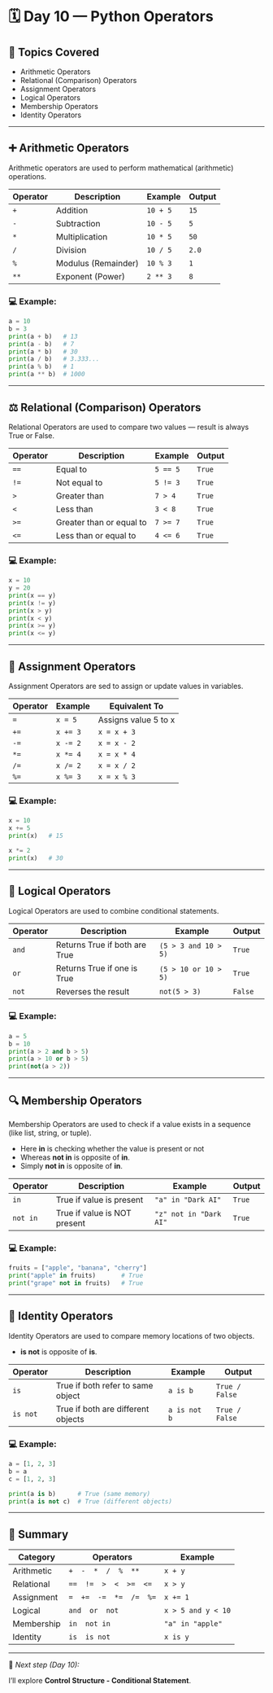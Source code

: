 # 🗓️ Day 10 — Python Operators

## 🎯 Topics Covered
- Arithmetic Operators  
- Relational (Comparison) Operators  
- Assignment Operators  
- Logical Operators  
- Membership Operators  
- Identity Operators  

---

## ➕ Arithmetic Operators

Arithmetic operators are used to perform mathematical (arithmetic) operations.

| Operator | Description | Example | Output |
|-----------|--------------|----------|---------|
| `+` | Addition | `10 + 5` | `15` |
| `-` | Subtraction | `10 - 5` | `5` |
| `*` | Multiplication | `10 * 5` | `50` |
| `/` | Division | `10 / 5` | `2.0` |
| `%` | Modulus (Remainder) | `10 % 3` | `1` |
| `**` | Exponent (Power) | `2 ** 3` | `8` |

### 💻 Example:
```python
a = 10
b = 3
print(a + b)   # 13
print(a - b)   # 7
print(a * b)   # 30
print(a / b)   # 3.333...
print(a % b)   # 1
print(a ** b)  # 1000
```

---

## ⚖️ Relational (Comparison) Operators

Relational Operators are used to compare two values — result is always True or False.

| Operator | Description              | Example  | Output |
| -------- | ------------------------ | -------- | ------ |
| `==`     | Equal to                 | `5 == 5` | `True` |
| `!=`     | Not equal to             | `5 != 3` | `True` |
| `>`      | Greater than             | `7 > 4`  | `True` |
| `<`      | Less than                | `3 < 8`  | `True` |
| `>=`     | Greater than or equal to | `7 >= 7` | `True` |
| `<=`     | Less than or equal to    | `4 <= 6` | `True` |

### 💻 Example:
```python
x = 10
y = 20
print(x == y)
print(x != y)
print(x > y)
print(x < y)
print(x >= y)
print(x <= y)
```

---

## 🧾 Assignment Operators

Assignment Operators are sed to assign or update values in variables.

| Operator | Example  | Equivalent To        |
| -------- | -------- | -------------------- |
| `=`      | `x = 5`  | Assigns value 5 to x |
| `+=`     | `x += 3` | `x = x + 3`          |
| `-=`     | `x -= 2` | `x = x - 2`          |
| `*=`     | `x *= 4` | `x = x * 4`          |
| `/=`     | `x /= 2` | `x = x / 2`          |
| `%=`     | `x %= 3` | `x = x % 3`          |

### 💻 Example:
```python
x = 10
x += 5
print(x)   # 15

x *= 2
print(x)   # 30
```

---

## 🧠 Logical Operators

Logical Operators are used to combine conditional statements.

| Operator | Description                   | Example              | Output  |
| -------- | ----------------------------- | -------------------- | ------- |
| `and`    | Returns True if both are True | `(5 > 3 and 10 > 5)` | `True`  |
| `or`     | Returns True if one is True   | `(5 > 10 or 10 > 5)` | `True`  |
| `not`    | Reverses the result           | `not(5 > 3)`         | `False` |

### 💻 Example:
```python
a = 5
b = 10
print(a > 2 and b > 5)
print(a > 10 or b > 5)
print(not(a > 2))
```

---

## 🔍 Membership Operators

Membership Operators are used to check if a value exists in a sequence (like list, string, or tuple).
- Here **in** is checking whether the value is present or not
- Whereas **not in** is opposite of **in**.
- Simply **not in** is opposite of **in**.

| Operator | Description                  | Example                | Output |
| -------- | ---------------------------- | ---------------------- | ------ |
| `in`     | True if value is present     | `"a" in "Dark AI"`     | `True` |
| `not in` | True if value is NOT present | `"z" not in "Dark AI"` | `True` |

### 💻 Example:
```python
fruits = ["apple", "banana", "cherry"]
print("apple" in fruits)       # True
print("grape" not in fruits)   # True
```

---

## 🧩 Identity Operators

Identity Operators are used to compare memory locations of two objects.
- **is not** is opposite of **is**.

| Operator | Description                        | Example      | Output         |
| -------- | ---------------------------------- | ------------ | -------------- |
| `is`     | True if both refer to same object  | `a is b`     | `True / False` |
| `is not` | True if both are different objects | `a is not b` | `True / False` |

### 💻 Example:
```python
a = [1, 2, 3]
b = a
c = [1, 2, 3]

print(a is b)      # True (same memory)
print(a is not c)  # True (different objects)
```

---

## 🧠 Summary

| Category   | Operators               | Example            |
| ---------- | ----------------------- | ------------------ |
| Arithmetic | `+  -  *  /  %  **`     | `x + y`            |
| Relational | `==  !=  >  <  >=  <=`  | `x > y`            |
| Assignment | `=  +=  -=  *=  /=  %=` | `x += 1`           |
| Logical    | `and  or  not`          | `x > 5 and y < 10` |
| Membership | `in  not in`            | `"a" in "apple"`   |
| Identity   | `is  is not`            | `x is y`           |

---

📘 *Next step (Day 10):*  

I’ll explore **Control Structure - Conditional Statement**.